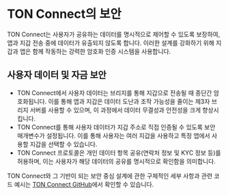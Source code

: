 # TON Connect의 보안

TON Connect는 사용자가 공유하는 데이터를 명시적으로 제어할 수 있도록 보장하여, 앱과 지갑 전송 중에 데이터가 유출되지 않도록 합니다. 이러한 설계를 강화하기 위해 지갑과 앱은 함께 작동하는 강력한 암호화 인증 시스템을 사용합니다.

## 사용자 데이터 및 자금 보안

- TON Connect에서 사용자 데이터는 브리지를 통해 지갑으로 전송될 때 종단간 암호화됩니다. 이를 통해 앱과 지갑은 데이터 도난과 조작 가능성을 줄이는 제3자 브리지 서버를 사용할 수 있으며, 이 과정에서 데이터 무결성과 안전성을 크게 향상시킵니다.
- TON Connect를 통해 사용자 데이터가 지갑 주소로 직접 인증될 수 있도록 보안 매개변수가 설정됩니다. 이를 통해 사용자는 여러 지갑을 사용하고 특정 앱에서 사용할 지갑을 선택할 수 있습니다.
- TON Connect 프로토콜은 개인 데이터 항목 공유(연락처 정보 및 KYC 정보 등)를 허용하며, 이는 사용자가 해당 데이터의 공유를 명시적으로 확인함을 의미합니다.

TON Connect와 그 기반이 되는 보안 중심 설계에 관한 구체적인 세부 사항과 관련 코드 예시는 [TON Connect GitHub](https://github.com/ton-connect/)에서 확인할 수 있습니다.
